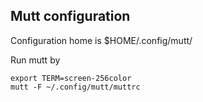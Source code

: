 ## Mutt configuration

Configuration home is $HOME/.config/mutt/

Run mutt by

```
export TERM=screen-256color
mutt -F ~/.config/mutt/muttrc
```
